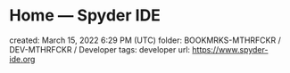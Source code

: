 # Home — Spyder IDE

created: March 15, 2022 6:29 PM (UTC)
folder: BOOKMRKS-MTHRFCKR / DEV-MTHRFCKR / Developer
tags: developer
url: https://www.spyder-ide.org